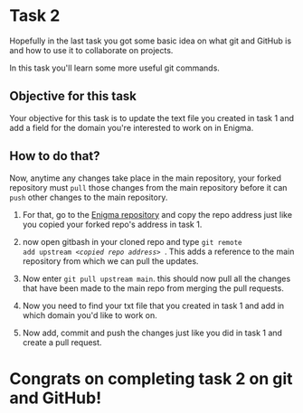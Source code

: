 # Task 2

Hopefully in the last task you got some basic idea on what git and GitHub is and how to use it to collaborate on projects.

In this task you'll learn some more useful git commands.

## Objective for this task
Your objective for this task is to update the text file you created in task 1 and add a field for the domain you're interested to work on in Enigma.

## How to do that?

Now, anytime any changes take place in the main repository, your forked repository must <code>pull</code> those changes from the main repository before it can <code>push</code> other changes to the main repository.




1) For that, go to the [Enigma repository](https://github.com/EnigmaVSSUT/Induction-2022) and copy the repo address just like you copied your forked repo's address in task 1.


2) now open gitbash in your cloned repo and type <code>git remote add upstream <i>\<copied repo address></i> </code>. This adds a reference to the main repository from which we can pull the updates.


3) Now enter <code>git pull upstream main</code>. this should now pull all the changes that have been made to the main repo from merging the pull requests.

4) Now you need to find your txt file that you created in task 1 and add in which domain you'd like to work on.
5) Now add, commit and push the changes just like you did in task 1 and create a pull request. 


# Congrats on completing task 2 on git and GitHub! 


